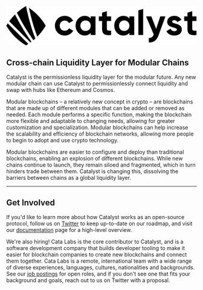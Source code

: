 [![Catalyst](/profile/logo.svg)](https://catalyst.exchange)

## Cross-chain Liquidity Layer for Modular Chains

Catalyst is the permissionless liquidity layer for the modular future. Any new modular chain can use Catalyst to permissionlessly connect liquidity and swap with hubs like Ethereum and Cosmos.

Modular blockchains – a relatively new concept in crypto – are blockchains that are made up of different modules that can be added or removed as needed. Each module performs a specific function, making the blockchain more flexible and adaptable to changing needs, allowing for greater customization and specialization. Modular blockchains can help increase the scalability and efficiency of blockchain networks, allowing more people to begin to adopt and use crypto technology.

Modular blockchains are easier to configure and deploy than traditional blockchains, enabling an explosion of different blockchains. While new chains continue to launch, they remain siloed and fragmented, which in turn hinders trade between them. Catalyst is changing this, dissolving the barriers between chains as a global liquidity layer.

----------

## Get Involved

If you'd like to learn more about how Catalyst works as an open-source protocol, follow us on [Twitter](https://twitter.com/catalystamm) to keep up-to-date on our roadmap, and visit our [documentation](https://docs.catalyst.exchange/) page for a high-level overview.

We're also hiring! Cata Labs is the core contributor to Catalyst, and is a software development company that builds developer tooling to make it easier for blockchain companies to create new blockchains and connect them together. Cata Labs is a remote, international team with a wide range of diverse experiences, languages, cultures, nationalities and backgrounds. See our [job postings](https://catalabs.notion.site/Join-Cata-Labs-Building-Catalyst-0959a322184e44a9babce8bfe25209b7) for open roles, and if you don't see one that fits your background and goals, reach out to us on Twitter with a proposal.